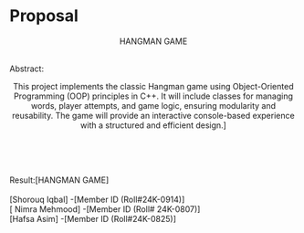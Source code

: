 # Proposal
<p align="center">HANGMAN GAME </p> <br/> 
 Abstract: <br/>
<p align="center"> This project implements the classic Hangman game using Object-Oriented Programming (OOP) principles in C++. It will include classes for managing words, player attempts, and game logic, ensuring modularity and reusability. The game will provide an interactive console-based experience with a structured and efficient design.] </p><br/><br/><br/>

Result:[HANGMAN GAME]<br/><br/>
[Shorouq Iqbal]	           -[Member ID (Roll#24K-0914)]<br/>
[ Nimra Mehmood]           -[Member ID (Roll# 24K-0807)]<br/>
[Hafsa Asim]	               -[Member ID (Roll#24K-0825)]<br/>

